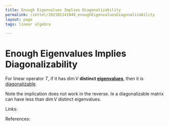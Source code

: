 ```yaml
---
title: Enough Eigenvalues Implies Diagonalizability
permalink: /zettel/202102141049_enoughEigenvaluesDiagonalizability
layout: page
tags: linear algebra

---
```

# Enough Eigenvalues Implies Diagonalizability

For linear operator $T$, if it has $\mathrm{dim} \, V$ **distinct [eigenvalues](202102120912_eigenvalueDefinition)**, then it is 
[diagonalizable](202102141037_diagonalizableDefinition).

Note the implication does not work in the reverse. Ie a diagonalizable matrix can have less than $\mathrm{dim} \, V$
distinct eigenvalues.

Links: 

References: 

